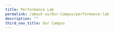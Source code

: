 ```yaml
---
title: Performance Lab
permalink: /about-us/Our-Campus/performance-lab
description: ""
third_nav_title: Our Campus
---
```

